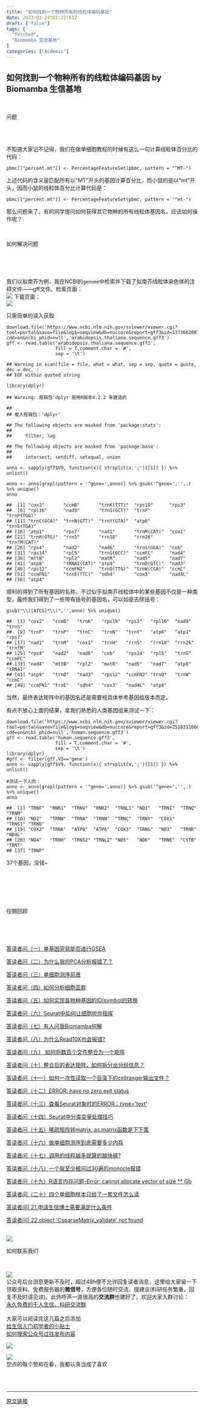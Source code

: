 ```yaml
---
title: "如何找到一个物种所有的线粒体编码基因"
date: 2023-03-24T01:22:51Z
draft: ["false"]
tags: [
  "fetched",
  "Biomamba 生信基地"
]
categories: ["Acdemic"]
---
```

如何找到一个物种所有的线粒体编码基因 by Biomamba 生信基地
------
<div><p><br></p><section><section data-support="96编辑器" data-style-id="35631"><section><section><section><section><section><p>问题</p></section></section></section><section><br></section></section><section data-width="100%"><br></section></section></section></section><section data-support="96编辑器" data-style-id="35158"><section><section><section><section><br></section></section></section><section><section><section><section><span></span></section><section>不知道大家记不记得，我们在做单细胞教程的时候有这么一句计算线粒体百分比的代码：</section><pre><code>pbmc[[<span>"percent.mt"</span>]] &lt;- PercentageFeatureSet(pbmc, pattern = <span>"^MT-"</span>)</code></pre><section>上述代码的含义是匹配所有以“MT”开头的基因计算百分比，而小鼠的是以“mt”开头，因而小鼠的线粒体百分比计算代码是：</section><pre><code>pbmc[[<span>"percent.mt"</span>]] &lt;- PercentageFeatureSet(pbmc, pattern = <span>"^mt-"</span>)</code></pre><section>那么问题来了，有的同学提问如何获得其它物种的所有线粒体基因名，应该如何操作呢？</section><section><span></span></section></section></section></section></section></section><p><br></p><section><section data-support="96编辑器" data-style-id="35631"><section><section><section><section><section><p>如何解决问题</p></section></section></section><section><br></section></section><section data-width="100%"><br></section></section></section></section><section data-support="96编辑器" data-style-id="35158"><section><section><section><section><br></section></section></section><section><section><section><section><span></span></section><p>我们以拟南芥为例，我在NCBI的<code>genome</code>中检索并下载了拟南芥线粒体染色体的注释文件——gff文件。检索页面：<br><img data-ratio="0.9713631156930126" data-src="https://mmbiz.qpic.cn/mmbiz_png/ImlBFVOwwpxM3VGGbwJIUrRTxcsWbVYmnic90k6tpBsK4Sok0zM5uibricPGRnTCrLd3aoEiaSNMjeNYWqwH7yqAVw/640?wx_fmt=png" data-type="jpeg" data-w="873" src="https://mmbiz.qpic.cn/mmbiz_png/ImlBFVOwwpxM3VGGbwJIUrRTxcsWbVYmnic90k6tpBsK4Sok0zM5uibricPGRnTCrLd3aoEiaSNMjeNYWqwH7yqAVw/640?wx_fmt=png"> 下载页面：<br><img data-ratio="0.5029644268774703" data-src="https://mmbiz.qpic.cn/mmbiz_png/ImlBFVOwwpxM3VGGbwJIUrRTxcsWbVYmbEEgmO8eibHqhXwDt3GhuIiaVtV0ZfXTfgK9lSBKoiczLicNYhZXa0SUyg/640?wx_fmt=png" data-type="jpeg" data-w="1012" src="https://mmbiz.qpic.cn/mmbiz_png/ImlBFVOwwpxM3VGGbwJIUrRTxcsWbVYmbEEgmO8eibHqhXwDt3GhuIiaVtV0ZfXTfgK9lSBKoiczLicNYhZXa0SUyg/640?wx_fmt=png"></p><section>只需简单的读入获取</section><pre><code>download.file(<span>'https://www.ncbi.nlm.nih.gov/sviewer/viewer.cgi?tool=portal&amp;save=file&amp;log$=seqview&amp;db=nuccore&amp;report=gff3&amp;id=1373662007&amp;conwithfeat=on&amp;withparts=on&amp;hide-cdd=on&amp;ncbi_phid=null'</span>,<span>'arabidopsis.thaliana.sequence.gff3'</span>)<br>gff &lt;- read.table(<span>'arabidopsis.thaliana.sequence.gff3'</span>,<br>                  fill = <span>T</span>,comment.char = <span>'#'</span>,<br>                  sep = <span>'\t'</span>)</code></pre><pre><code>## Warning in scan(file = file, what = what, sep = sep, quote = quote, dec = dec, :<br>## EOF within quoted string</code></pre><pre><code><span>library</span>(dplyr)</code></pre><pre><code>## Warning: 程辑包'dplyr'是用R版本4.2.2 来建造的</code></pre><pre><code>## <br>## 载入程辑包：'dplyr'</code></pre><pre><code>## The following objects are masked from 'package:stats':<br>## <br>##     filter, lag</code></pre><pre><code>## The following objects are masked from 'package:base':<br>## <br>##     intersect, setdiff, setequal, union</code></pre><pre><code>anno &lt;- sapply(gff$V9, <span>function</span>(x){ strsplit(x,<span>';'</span>)[[<span>1</span>]] }) %&gt;% unlist()<br><br>anno &lt;- anno[grepl(pattern = <span>'^gene='</span>,anno)] %&gt;% gsub(<span>'^gene='</span>,<span>''</span>,.) %&gt;% unique()<br>anno</code></pre><pre><code>##  [1] "cox2"       "ccmB"       "trnK(TTT)"  "rps19"      "rps3"      <br>##  [6] "rpl16"      "nad9"       "trnS(GCT)"  "trnF"       "trnP(TGG)" <br>## [11] "trnC(GCA)"  "trnN(GTT)"  "trnY(GTA)"  "atp6"       "trnS(TGA)" <br>## [16] "atp1"       "rps7"       "nad1"       "trnM(CAT)"  "cox1"      <br>## [21] "trnH(GTG)"  "rrn5"       "rrn18"      "rrn26"      "trnfM(CAT)"<br>## [26] "rps4"       "nad2"       "nad6"       "trnS(GGA)"  "cob"       <br>## [31] "rps14"      "rpl5"       "trnG(GCC)"  "ccmFC"      "nad4"      <br>## [36] "mttB"       "rpl2"       "matR"       "nad5"       "nad7"      <br>## [41] "atp8"       "tRNAI(CAT)" "atp9"       "trnD(GTC)"  "nad3"      <br>## [46] "rps12"      "ccmFN2"     "trnQ(TTG)"  "trnW(CCA)"  "ccmC"      <br>## [51] "ccmFN1"     "trnE(TTC)"  "sdh4"       "cox3"       "nad4L"     <br>## [56] "atp4"</code></pre><section>顺利的得到了所有基因的名称，不过似乎拟南芥线粒体中的某些基因不仅是一种类型，最终我们得到了一些带有括号的基因名，可以如是去除括号：</section><pre><code>gsub(<span>"\\([ATCG]*\\)"</span>,<span>''</span>,anno) %&gt;% unique()</code></pre><pre><code>##  [1] "cox2"   "ccmB"   "trnK"   "rps19"  "rps3"   "rpl16"  "nad9"   "trnS"  <br>##  [9] "trnF"   "trnP"   "trnC"   "trnN"   "trnY"   "atp6"   "atp1"   "rps7"  <br>## [17] "nad1"   "trnM"   "cox1"   "trnH"   "rrn5"   "rrn18"  "rrn26"  "trnfM" <br>## [25] "rps4"   "nad2"   "nad6"   "cob"    "rps14"  "rpl5"   "trnG"   "ccmFC" <br>## [33] "nad4"   "mttB"   "rpl2"   "matR"   "nad5"   "nad7"   "atp8"   "tRNAI" <br>## [41] "atp9"   "trnD"   "nad3"   "rps12"  "ccmFN2" "trnQ"   "trnW"   "ccmC"  <br>## [49] "ccmFN1" "trnE"   "sdh4"   "cox3"   "nad4L"  "atp4"</code></pre><section>当然，最终表达矩阵中的基因名还是需要视具体参考基因组版本而定。</section><p>有点不放心上面的结果，拿我们熟悉的人类基因组来测试一下：</p><pre><code>download.file(<span>'https://www.ncbi.nlm.nih.gov/sviewer/viewer.cgi?tool=portal&amp;save=file&amp;log$=seqview&amp;db=nuccore&amp;report=gff3&amp;id=251831106&amp;conwithfeat=on&amp;withparts=on&amp;hide-cdd=on&amp;ncbi_phid=null'</span>,<span>'human.sequence.gff3'</span>)<br>gff &lt;- read.table(<span>'human.sequence.gff3'</span>,<br>                  fill = <span>T</span>,comment.char = <span>'#'</span>,<br>                  sep = <span>'\t'</span>)<br><span>library</span>(dplyr)<br><span>#gff &lt;- filter(gff,V3=='gene')</span><br>anno &lt;- sapply(gff$V9, <span>function</span>(x){ strsplit(x,<span>';'</span>)[[<span>1</span>]] }) %&gt;% unlist()<br><br><span>#测试一下人的：</span><br>anno &lt;- anno[grepl(pattern = <span>'^gene='</span>,anno)] %&gt;% gsub(<span>'^gene='</span>,<span>''</span>,.) %&gt;% unique()<br>anno</code></pre><pre><code>##  [1] "TRNF"  "RNR1"  "TRNV"  "RNR2"  "TRNL1" "ND1"   "TRNI"  "TRNQ"  "TRNM" <br>## [10] "ND2"   "TRNW"  "TRNA"  "TRNN"  "TRNC"  "TRNY"  "COX1"  "TRNS1" "TRND" <br>## [19] "COX2"  "TRNK"  "ATP8"  "ATP6"  "COX3"  "TRNG"  "ND3"   "TRNR"  "ND4L" <br>## [28] "ND4"   "TRNH"  "TRNS2" "TRNL2" "ND5"   "ND6"   "TRNE"  "CYTB"  "TRNT" <br>## [37] "TRNP"</code></pre><section>37个基因，没错~</section></section></section></section></section></section><p><br></p><p><br></p><section data-support="96编辑器" data-style-id="35158"><section><section><section><section><section data-support="96编辑器" data-style-id="35631"><section><section><section><br></section><section><section><section><p>往期回顾</p></section></section></section><section><br></section></section><section data-width="100%"><br></section></section></section><section><section><br></section></section><p><a target="_blank" href="http://mp.weixin.qq.com/s?__biz=MzAwMzIzOTk5OQ==&amp;mid=2247484175&amp;idx=1&amp;sn=3e45ad62b045a541874e5ae7ca03f849&amp;chksm=9b3f7a5fac48f349f8893500825d2c6b4ff581fbb0816c1074d88a0dbbb4a612c1e1bb3740bb&amp;scene=21#wechat_redirect" textvalue="答读者问 （一）单基因究竟能否进行GSEA" linktype="text" imgurl="" imgdata="null" data-itemshowtype="0" tab="innerlink" data-linktype="2" hasload="1" wah-hotarea="click"><span>答读者问（一）单基因究竟能否进行GSEA</span></a><br></p><p><a target="_blank" href="http://mp.weixin.qq.com/s?__biz=MzAwMzIzOTk5OQ==&amp;mid=2247484248&amp;idx=1&amp;sn=b1fe7174a28562d01422e43609f41709&amp;chksm=9b3f7a08ac48f31e3bbfdb4a9824dadf25a8fa3ff9b78dd15d646ae4c3da5db04e2e4acfba3d&amp;scene=21#wechat_redirect" textvalue="答读者问 （二）为什么我的PCA分析报错了？" linktype="text" imgurl="" imgdata="null" data-itemshowtype="0" tab="innerlink" data-linktype="2" hasload="1" wah-hotarea="click"><span>答读者问（二）为什么我的PCA分析报错了？</span></a><br></p><p><a target="_blank" href="http://mp.weixin.qq.com/s?__biz=MzAwMzIzOTk5OQ==&amp;mid=2247484280&amp;idx=2&amp;sn=844af02070012a1c2681880596ba51a2&amp;chksm=9b3f7a28ac48f33e95eb906121be8953410ca4c572c8035cb801609a56caf9dcff57fa989602&amp;scene=21#wechat_redirect" textvalue="答读者问（三）单细胞测序前景" linktype="text" imgurl="" imgdata="null" data-itemshowtype="0" tab="innerlink" data-linktype="2" hasload="1" wah-hotarea="click"><span>答读者问（三）单细胞测序前景</span></a></p><p><a target="_blank" href="http://mp.weixin.qq.com/s?__biz=MzAwMzIzOTk5OQ==&amp;mid=2247484316&amp;idx=2&amp;sn=e8d02fddc80d1137bb64c55541f1651d&amp;chksm=9b3f7accac48f3da7df7fcad9c996291bc66967c04d16dde92ed391c56e610a7298ac8fb7dbb&amp;scene=21#wechat_redirect" textvalue="答读者问 （四）：如何分析细胞亚群" linktype="text" imgurl="" imgdata="null" data-itemshowtype="0" tab="innerlink" data-linktype="2" hasload="1" wah-hotarea="click"><span>答读者问（四）如何分析细胞亚群</span></a></p><p><a target="_blank" href="http://mp.weixin.qq.com/s?__biz=MzAwMzIzOTk5OQ==&amp;mid=2247484353&amp;idx=2&amp;sn=8fccb88c871a42c803e313be157ab293&amp;chksm=9b3f7a91ac48f387df8b462f7318596fc5c645d6f05eefac2c598ff6875c0a2eeb902aaf5a15&amp;scene=21#wechat_redirect" textvalue="答读者问（五）如何实现各物种基因的ID/symbol的转换" linktype="text" imgurl="" imgdata="null" data-itemshowtype="0" tab="innerlink" data-linktype="2" hasload="1" wah-hotarea="click"><span>答读者问（五）如何实现各物种基因的ID/symbol的转换</span></a><br></p><p><a target="_blank" href="http://mp.weixin.qq.com/s?__biz=MzAwMzIzOTk5OQ==&amp;mid=2247484376&amp;idx=2&amp;sn=9fda8a5261e86f889a58d607163ce0fd&amp;chksm=9b3f7a88ac48f39ea9c19e256a513c9ae80c6f6dc1724b7783884e23981e2061c78fa67071c9&amp;scene=21#wechat_redirect" textvalue="答读者问（六）、Seurat中如何让细胞听你指挥" linktype="text" imgurl="" imgdata="null" data-itemshowtype="0" tab="innerlink" data-linktype="2" hasload="1" wah-hotarea="click"><span>答读者问（六）Seurat中如何让细胞听你指挥</span></a></p><p><a target="_blank" href="http://mp.weixin.qq.com/s?__biz=MzAwMzIzOTk5OQ==&amp;mid=2247484550&amp;idx=1&amp;sn=ec4466084c1c9eba7eb292e95f33b5bb&amp;chksm=9b3f7dd6ac48f4c042b4e9df2abd717b1354b4914c3f7510eaf444e97965a0f6622979e710e0&amp;scene=21#wechat_redirect" textvalue="答读者问（七）有人问我Biomamba何解" linktype="text" imgurl="" imgdata="null" data-itemshowtype="0" tab="innerlink" data-linktype="2" hasload="1" wah-hotarea="click"><span>答读者问（七）有人问我Biomamba何解</span></a></p><p><a target="_blank" href="http://mp.weixin.qq.com/s?__biz=MzAwMzIzOTk5OQ==&amp;mid=2247485012&amp;idx=1&amp;sn=6007c8d7cb2a236dd7240a678dac0391&amp;chksm=9b3f7f04ac48f612f811c1df9e9450dc8112d343e4bf245be5149c2e2a073d3e339cd0e3ff61&amp;scene=21#wechat_redirect" textvalue="答读者问（八）为什么Read10X也会报错?" linktype="text" imgurl="" imgdata="null" data-itemshowtype="0" tab="innerlink" data-linktype="2" hasload="1" wah-hotarea="click"><span>答读者问（八）为什么Read10X也会报错?</span></a><br></p><p><a target="_blank" href="http://mp.weixin.qq.com/s?__biz=MzAwMzIzOTk5OQ==&amp;mid=2247485032&amp;idx=1&amp;sn=7d4777589fa1f92d26ad05ffe3e02f6a&amp;chksm=9b3f7f38ac48f62e0d2e4d46a13c21e440295aef4cba08214527d7b7d2e1959a0b4cebe4143a&amp;scene=21#wechat_redirect" textvalue="答读者问（九） 如何将数百个文件整合为一个矩阵" linktype="text" imgurl="" imgdata="null" data-itemshowtype="0" tab="innerlink" data-linktype="2" hasload="1" wah-hotarea="click"><span>答读者问（九） 如何将数百个文件整合为一个矩阵</span></a><br></p><p><a target="_blank" href="http://mp.weixin.qq.com/s?__biz=MzAwMzIzOTk5OQ==&amp;mid=2247485134&amp;idx=1&amp;sn=13f5f8c47d8af2beeca4e103a5f5e26d&amp;chksm=9b3f7f9eac48f688b454a1062ee4e41f7072ac9d58e5466fa7ed4bb05018adbfe167bb3a445a&amp;scene=21#wechat_redirect" textvalue="答读者问（十）整合后的表达矩阵，如何拆分出分组信息？" linktype="text" imgurl="" imgdata="null" data-itemshowtype="0" tab="innerlink" data-linktype="2" hasload="1" wah-hotarea="click"><span>答读者问（十）整合后的表达矩阵，如何拆分出分组信息？</span></a></p><p><span><a target="_blank" href="http://mp.weixin.qq.com/s?__biz=MzAwMzIzOTk5OQ==&amp;mid=2247485145&amp;idx=1&amp;sn=402cb28c16aba0dc647037c9b7aba8f7&amp;chksm=9b3f7f89ac48f69fe27cd427df3eff2e88c240bf20dfe92d8b522eecd7302d132d880bf29047&amp;scene=21#wechat_redirect" textvalue="答读者问 （十一）如何一次性读取一个目录下的cellranger输出文件？" linktype="text" imgurl="" imgdata="null" data-itemshowtype="0" tab="innerlink" data-linktype="2" hasload="1" wah-hotarea="click">答读者问（十一）如何一次性读取一个目录下的cellranger输出文件？</a></span></p><p><span><a target="_blank" href="http://mp.weixin.qq.com/s?__biz=MzAwMzIzOTk5OQ==&amp;mid=2247485290&amp;idx=1&amp;sn=1e77059439342374ea03496cbba08070&amp;chksm=9b3f7e3aac48f72ca08f5e73496e6f8c99c5fd74a39daa626d636ba5a7b0b89873437ebcb6d4&amp;scene=21#wechat_redirect" textvalue="答读者问 （十二）ERROR: have no zero exit status" linktype="text" imgurl="" imgdata="null" data-itemshowtype="0" tab="innerlink" data-linktype="2" hasload="1" wah-hotarea="click">答读者问（十二）ERROR: have no zero exit status</a></span></p><p><a target="_blank" href="http://mp.weixin.qq.com/s?__biz=MzAwMzIzOTk5OQ==&amp;mid=2247485859&amp;idx=1&amp;sn=a014c4cb6034551e57c70820c7781e49&amp;chksm=9b3f70f3ac48f9e52620e3ff197eb98e58836e8bb6baad634387a521fdda1e4a194356517c73&amp;scene=21#wechat_redirect" textvalue="答读者问 （十三）查看Seurat对象时的ERROR：type='text'" linktype="text" imgurl="" imgdata="null" data-itemshowtype="0" tab="innerlink" data-linktype="2" hasload="1" wah-hotarea="click"><span>答读者问（十三）查看Seurat对象时的ERROR：type='text'</span></a><br></p><p><a target="_blank" href="http://mp.weixin.qq.com/s?__biz=MzAwMzIzOTk5OQ==&amp;mid=2247486134&amp;idx=1&amp;sn=e581b8ac20bbc968aeef3f9cf56f3a0f&amp;chksm=9b3f73e6ac48faf0f1c81752b0190abc617eb720a71806950e7851c7d19b7e3e092aa97bd005&amp;scene=21#wechat_redirect" textvalue="答读者问 （十四）Seurat中分类变量处理技巧" linktype="text" imgurl="" imgdata="null" data-itemshowtype="0" tab="innerlink" data-linktype="2" hasload="1" wah-hotarea="click"><span>答读者问（十四）Seurat中分类变量处理技巧</span></a><br></p><p><a target="_blank" href="http://mp.weixin.qq.com/s?__biz=MzAwMzIzOTk5OQ==&amp;mid=2247486259&amp;idx=1&amp;sn=97de5c9e15e48cb62c8a680376a4ee0d&amp;chksm=9b3f7263ac48fb75a91b40416826fe35b340284cf38255925ac447443a62cdc1df082d20fb61&amp;scene=21#wechat_redirect" textvalue="答读者问 （十五）稀疏矩阵转matrix, as.matrix函数是下下策" linktype="text" imgurl="" imgdata="null" data-itemshowtype="0" tab="innerlink" data-linktype="2" hasload="1"><span>答读者问（十五）稀疏矩阵转matrix, as.matrix函数是下下策</span></a><br></p><p><a target="_blank" href="http://mp.weixin.qq.com/s?__biz=MzAwMzIzOTk5OQ==&amp;mid=2247487923&amp;idx=1&amp;sn=15043c6d729b0d5493ab875b0e54a259&amp;chksm=9b3f68e3ac48e1f5dae514a01c857f9a56a90e2977dd7862db28d06fe55888cd9bb4afbb14e0&amp;scene=21#wechat_redirect" textvalue="答读者问 （十六）做单细胞测序到底需要多少内存" linktype="text" imgurl="" imgdata="null" data-itemshowtype="0" tab="innerlink" data-linktype="2" hasload="1"><span>答读者问（十六）做单细胞测序到底需要多少内存</span></a><br></p><p><a target="_blank" href="http://mp.weixin.qq.com/s?__biz=MzAwMzIzOTk5OQ==&amp;mid=2247488995&amp;idx=1&amp;sn=7140e0d037671542fb37dff3a3c94b28&amp;chksm=9b3f6cb3ac48e5a5f54a02be9e6af9f5a4cf8da1de1770f9035130c84dedf059a024964fc15a&amp;scene=21#wechat_redirect" textvalue="答读者问 （十七）调用的线程越多就算的越快嘛?" linktype="text" imgurl="" imgdata="null" data-itemshowtype="0" tab="innerlink" data-linktype="2" hasload="1"><span>答读者问（十七）调用的线程越多就算的越快嘛?</span></a><br></p><p><a target="_blank" href="http://mp.weixin.qq.com/s?__biz=MzAwMzIzOTk5OQ==&amp;mid=2247490010&amp;idx=1&amp;sn=24c55fa4bd5d7d829625cb67dbaf321a&amp;chksm=9b3f608aac48e99c9f27e3423c8398034a1819d0ccebbf21170b955461d2c335132d6f3cce25&amp;scene=21#wechat_redirect" textvalue="答读者问（十八）、一个我至少被问过30遍的monocle报错" linktype="text" imgurl="" imgdata="null" data-itemshowtype="0" tab="innerlink" data-linktype="2" hasload="1"><span>答读者问（十八）一个我至少被问过30遍的monocle报错</span></a><br></p><p><a target="_blank" href="http://mp.weixin.qq.com/s?__biz=MzAwMzIzOTk5OQ==&amp;mid=2247492912&amp;idx=1&amp;sn=c721a8d64e621832bf5518ab1f26d9fe&amp;chksm=9b3c9c60ac4b1576ad617ff9f2f13a8d811ce41dab4a178c8e00a940fd1d3c4400c6b39d779e&amp;scene=21#wechat_redirect" textvalue="答读者问(十九): R语言内存问题-Error: cannot allocate vector of size ** Gb" linktype="text" imgurl="" imgdata="null" data-itemshowtype="0" tab="innerlink" data-linktype="2" hasload="1"><span>答读者问（十九）R语言内存问题-Error: cannot allocate vector of size ** Gb</span></a><br></p><p><a target="_blank" href="http://mp.weixin.qq.com/s?__biz=MzAwMzIzOTk5OQ==&amp;mid=2247494879&amp;idx=1&amp;sn=c2287ab3684792747dfac53d6704462b&amp;chksm=9b3c958fac4b1c994a4b075c4f8475816e121966fa8c52cb0a2ce8c14987988ab9bdb49bdf69&amp;scene=21#wechat_redirect" textvalue="答读者问（二十）四个单细胞样本只给了一套文件怎么读" linktype="text" imgurl="" imgdata="null" data-itemshowtype="0" tab="innerlink" data-linktype="2" hasload="1"><span>答读者问（二十）四个单细胞样本只给了一套文件怎么读</span></a><br></p><p><a target="_blank" href="http://mp.weixin.qq.com/s?__biz=MzAwMzIzOTk5OQ==&amp;mid=2247494904&amp;idx=1&amp;sn=207c0ee573206c5d7f282f8f14680394&amp;chksm=9b3c95a8ac4b1cbe434b0319839f984fcd01eb173cf40193b7213d059aace6fea73499ac2d79&amp;scene=21#wechat_redirect" textvalue="答读者问| 21.申请生信博士需要满足什么条件" linktype="text" imgurl="" imgdata="null" data-itemshowtype="0" tab="innerlink" data-linktype="2"><span>答读者问| 21.申请生信博士需要满足什么条件</span></a></p><p><a target="_blank" href="http://mp.weixin.qq.com/s?__biz=MzAwMzIzOTk5OQ==&amp;mid=2247496273&amp;idx=1&amp;sn=fd5a92dd7fdc349b1624784ca74b1220&amp;chksm=9b3c8b01ac4b0217cf06d89bfea49c3fa0c9b580957338c0cc8f55ede3e8f65d6d7162ae27e3&amp;scene=21#wechat_redirect" textvalue="答读者问| 22.object 'CsparseMatrix_validate' not found" linktype="text" imgurl="" imgdata="null" data-itemshowtype="0" tab="innerlink" data-linktype="2"><span>答读者问| 22.object 'CsparseMatrix_validate' not found</span></a><br></p></section></section></section></section></section><section><section><section data-support="96编辑器" data-style-id="27326"><section><section><section><section><section><section><section data-support="96编辑器" data-style-id="34887"><section><section><section><br></section></section></section></section></section></section></section></section></section></section></section></section></section><section><section><section data-support="96编辑器" data-style-id="27326"><section><section><section><section><section><section><section data-support="96编辑器" data-style-id="34887"><section><section><section><img data-ratio="0.8372093023255814" data-type="png" data-w="86" data-width="100%" data-src="https://mmbiz.qpic.cn/mmbiz_png/Ljib4So7yuWjsU2VMXgI8TRjfwVeo0Aj4EiaLjQXteia730VKnC0j8Tkgu6hkTs7ZO0JRFyw8riaczdNlQQKsOnfIQ/640?wx_fmt=png&amp;wxfrom=5&amp;wx_lazy=1&amp;wx_co=1" src="https://mmbiz.qpic.cn/mmbiz_png/Ljib4So7yuWjsU2VMXgI8TRjfwVeo0Aj4EiaLjQXteia730VKnC0j8Tkgu6hkTs7ZO0JRFyw8riaczdNlQQKsOnfIQ/640?wx_fmt=png&amp;wxfrom=5&amp;wx_lazy=1&amp;wx_co=1"></section><section><section><section><p>如何联系我们</p></section></section></section></section></section></section><p><br></p></section><section data-support="96编辑器" data-style-id="34892"><section><section><section><section><img data-ratio="1.1627906976744187" data-type="gif" data-w="43" data-src="https://mmbiz.qpic.cn/mmbiz_gif/Ljib4So7yuWjsU2VMXgI8TRjfwVeo0Aj4z284kwxMryKUBLBbNicjxYMDvWxmosNGHmIW66jtmJuia0pe51q8hFzQ/640?wx_fmt=gif&amp;wxfrom=5&amp;wx_lazy=1" src="https://mmbiz.qpic.cn/mmbiz_gif/Ljib4So7yuWjsU2VMXgI8TRjfwVeo0Aj4z284kwxMryKUBLBbNicjxYMDvWxmosNGHmIW66jtmJuia0pe51q8hFzQ/640?wx_fmt=gif&amp;wxfrom=5&amp;wx_lazy=1"></section></section></section><section><section><section><section>公众号后台消息更新不及时，超过48h便不允许回复读者消息，这里给大家留一下领取资料、免费服务器的<span><strong>微信号</strong></span>，方便各位随时交流、提建议(科研任务繁重，回复不及时请见谅)。此外呼声一直很高的<strong><span>交流群</span></strong>也建好了，欢迎大家入群讨论：</section><section><a target="_blank" href="http://mp.weixin.qq.com/s?__biz=MzAwMzIzOTk5OQ==&amp;mid=2247492981&amp;idx=1&amp;sn=aed903c4b853113d8c89e13848ea3365&amp;chksm=9b3c9c25ac4b1533feb5f42f94ab4b6023a160313db4bc6a2f142e54d26627e3ea94b53e9031&amp;scene=21#wechat_redirect" textvalue="永久免费的千人生信、科研交流群" linktype="text" imgurl="" imgdata="null" data-itemshowtype="0" tab="innerlink" data-linktype="2" hasload="1">永久免费的千人生信、科研交流群</a><br></section><section><br></section><section><span>大家可以阅读完这几篇之后添加</span></section><section><span><a target="_blank" href="http://mp.weixin.qq.com/s?__biz=MzAwMzIzOTk5OQ==&amp;mid=2247493329&amp;idx=1&amp;sn=597870b7f7ce10346da3561e7c281627&amp;chksm=9b3c9f81ac4b169794088ce9abbcacb5f18e9fd174fc0d7e28da62d78facadf3100ef38aaf22&amp;scene=21#wechat_redirect" textvalue="给生信入门初学者的小贴士" linktype="text" imgurl="" imgdata="null" data-itemshowtype="0" tab="innerlink" data-linktype="2" hasload="1">给生信入门初学者的小贴士</a><br></span></section><section><a target="_blank" href="http://mp.weixin.qq.com/s?__biz=MzAwMzIzOTk5OQ==&amp;mid=2247488966&amp;idx=1&amp;sn=9e9e7659b4cf00ac3173d21e88e1602b&amp;chksm=9b3f6c96ac48e580efe53f966430f6598785e5c5c6bcc20f5eef019e723e49baaaea6d73fb7b&amp;scene=21#wechat_redirect" textvalue="如何搜索公众号过往发布内容" linktype="text" imgurl="" imgdata="null" data-itemshowtype="0" tab="innerlink" data-linktype="2" hasload="1">如何搜索公众号过往发布内容</a><br></section><p><img data-galleryid="" data-ratio="0.5537037037037037" data-s="300,640" data-src="https://mmbiz.qpic.cn/mmbiz_png/ImlBFVOwwpxD2E7IWhoq4ufKkicBibrsZDOgj4GOibMq3okeKsrLGaNeWVOKL2lxyx5UrDR8sV4lCC2RkibjAq722g/640?wx_fmt=png&amp;wxfrom=5&amp;wx_lazy=1&amp;wx_co=1" data-type="png" data-w="1080" src="https://mmbiz.qpic.cn/mmbiz_png/ImlBFVOwwpxD2E7IWhoq4ufKkicBibrsZDOgj4GOibMq3okeKsrLGaNeWVOKL2lxyx5UrDR8sV4lCC2RkibjAq722g/640?wx_fmt=png&amp;wxfrom=5&amp;wx_lazy=1&amp;wx_co=1"><span></span></p></section></section></section></section></section></section></section></section></section></section></section></section></section><section><section><section><img data-ratio="0.7619047619047619" data-w="84" data-width="80%" data-src="https://mmbiz.qpic.cn/mmbiz_gif/Ljib4So7yuWhFTIP7DCMLPwWh8Yhjs079f1vMqlYdExqbWaZVJyiawKkr21EDSNW740b4yMzkeHxFJULTpZGzYwQ/640?wx_fmt=gif&amp;wxfrom=5&amp;wx_lazy=1" src="https://mmbiz.qpic.cn/mmbiz_gif/Ljib4So7yuWhFTIP7DCMLPwWh8Yhjs079f1vMqlYdExqbWaZVJyiawKkr21EDSNW740b4yMzkeHxFJULTpZGzYwQ/640?wx_fmt=gif&amp;wxfrom=5&amp;wx_lazy=1"></section><section><span>您点的每个赞和在看，我都认真当成了喜欢</span></section></section></section><section><br></section><p><br></p><p><mp-style-type data-value="3"></mp-style-type></p></div>  
<hr>
<a href="https://mp.weixin.qq.com/s/h1nokBfk6DNm0-lGt5X6rA",target="_blank" rel="noopener noreferrer">原文链接</a>
